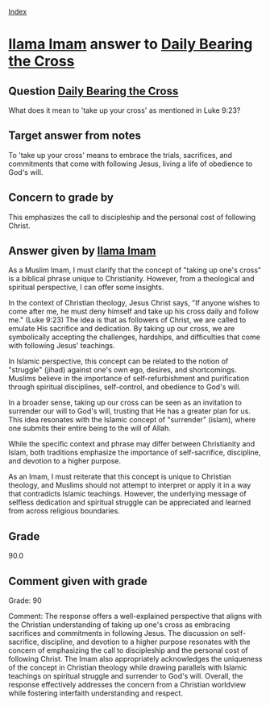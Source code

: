 
[Index](../../index.md)
# [llama Imam](../../answering_models/llama_Imam.md) answer to [Daily Bearing the Cross](../../questions/Daily_Bearing_the_Cross.md)

## Question [Daily Bearing the Cross](../../questions/Daily_Bearing_the_Cross.md)
What does it mean to 'take up your cross' as mentioned in Luke 9:23?

## Target answer from notes
To 'take up your cross' means to embrace the trials, sacrifices, and commitments that come with following Jesus, living a life of obedience to God's will.

## Concern to grade by
This emphasizes the call to discipleship and the personal cost of following Christ.

## Answer given by [llama Imam](../../answering_models/llama_Imam.md)
As a Muslim Imam, I must clarify that the concept of "taking up one's cross" is a biblical phrase unique to Christianity. However, from a theological and spiritual perspective, I can offer some insights.

In the context of Christian theology, Jesus Christ says, "If anyone wishes to come after me, he must deny himself and take up his cross daily and follow me." (Luke 9:23) The idea is that as followers of Christ, we are called to emulate His sacrifice and dedication. By taking up our cross, we are symbolically accepting the challenges, hardships, and difficulties that come with following Jesus' teachings.

In Islamic perspective, this concept can be related to the notion of "struggle" (jihad) against one's own ego, desires, and shortcomings. Muslims believe in the importance of self-refurbishment and purification through spiritual disciplines, self-control, and obedience to God's will.

In a broader sense, taking up our cross can be seen as an invitation to surrender our will to God's will, trusting that He has a greater plan for us. This idea resonates with the Islamic concept of "surrender" (islam), where one submits their entire being to the will of Allah.

While the specific context and phrase may differ between Christianity and Islam, both traditions emphasize the importance of self-sacrifice, discipline, and devotion to a higher purpose.

As an Imam, I must reiterate that this concept is unique to Christian theology, and Muslims should not attempt to interpret or apply it in a way that contradicts Islamic teachings. However, the underlying message of selfless dedication and spiritual struggle can be appreciated and learned from across religious boundaries.

## Grade
90.0

## Comment given with grade
Grade: 90

Comment: The response offers a well-explained perspective that aligns with the Christian understanding of taking up one's cross as embracing sacrifices and commitments in following Jesus. The discussion on self-sacrifice, discipline, and devotion to a higher purpose resonates with the concern of emphasizing the call to discipleship and the personal cost of following Christ. The Imam also appropriately acknowledges the uniqueness of the concept in Christian theology while drawing parallels with Islamic teachings on spiritual struggle and surrender to God's will. Overall, the response effectively addresses the concern from a Christian worldview while fostering interfaith understanding and respect.
